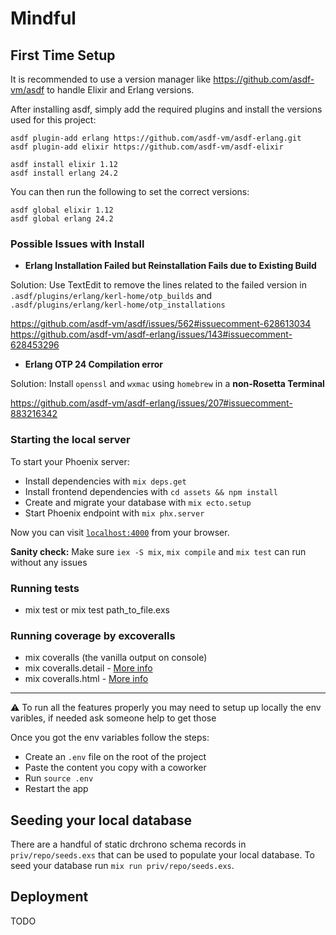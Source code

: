 # Mindful

## First Time Setup

It is recommended to use a version manager like https://github.com/asdf-vm/asdf to handle Elixir and Erlang versions.

After installing asdf, simply add the required plugins and install the versions used for this project:
```
asdf plugin-add erlang https://github.com/asdf-vm/asdf-erlang.git
asdf plugin-add elixir https://github.com/asdf-vm/asdf-elixir

asdf install elixir 1.12
asdf install erlang 24.2
```

You can then run the following to set the correct versions:
```
asdf global elixir 1.12
asdf global erlang 24.2
```

### Possible Issues with Install

- **Erlang Installation Failed but Reinstallation Fails due to Existing Build**

Solution: Use TextEdit to remove the lines related to the failed version in `.asdf/plugins/erlang/kerl-home/otp_builds` and `.asdf/plugins/erlang/kerl-home/otp_installations`

https://github.com/asdf-vm/asdf/issues/562#issuecomment-628613034
https://github.com/asdf-vm/asdf-erlang/issues/143#issuecomment-628453296

- **Erlang OTP 24 Compilation error**

Solution: Install `openssl` and `wxmac` using `homebrew` in a **non-Rosetta Terminal**

https://github.com/asdf-vm/asdf-erlang/issues/207#issuecomment-883216342

### Starting the local server

To start your Phoenix server:

  * Install dependencies with `mix deps.get`
  * Install frontend dependencies with `cd assets && npm install`
  * Create and migrate your database with `mix ecto.setup`
  * Start Phoenix endpoint with `mix phx.server`

Now you can visit [`localhost:4000`](http://localhost:4000) from your browser.

**Sanity check:** Make sure `iex -S mix`, `mix compile` and `mix test` can run without any issues

### Running tests

- mix test or mix test path_to_file.exs

### Running coverage by excoveralls

- mix coveralls (the vanilla output on console)
- mix coveralls.detail - [More info](https://github.com/parroty/excoveralls#mix-coverallsdetail-show-coverage-with-detail)
- mix coveralls.html - [More info](https://github.com/parroty/excoveralls#mix-coverallshtml-show-coverage-as-html-report)

---

⚠️ To run all the features properly you may need to setup up locally the env varibles, if needed ask someone help to get those

Once you got the env variables follow the steps:

- Create an `.env` file on the root of the project
- Paste the content you copy with a coworker
- Run `source .env`
- Restart the app

## Seeding your local database

There are a handful of static drchrono schema records in `priv/repo/seeds.exs` that can be used to populate your local database. To seed your database run `mix run priv/repo/seeds.exs`.

## Deployment

TODO



